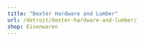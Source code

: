 ```yaml
---
title: "Dexter Hardware and Lumber"
url: /detroit/dexter-hardware-and-lumber/
shop: Eisenwaren
---
```

